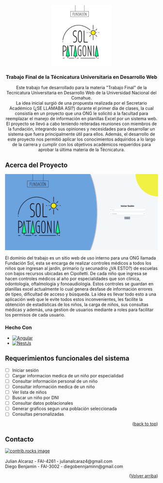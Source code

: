 <!-- # TrabajoFinalTUDW -->
<!-- Improved compatibility of back to top link: See: https://github.com/othneildrew/Best-README-Template/pull/73 -->
<a id="readme-top"></a>
<!--
*** Thanks for checking out the Best-README-Template. If you have a suggestion
*** that would make this better, please fork the repo and create a pull request
*** or simply open an issue with the tag "enhancement".
*** Don't forget to give the project a star!
*** Thanks again! Now go create something AMAZING! :D
-->



<!-- PROJECT SHIELDS -->
<!--
*** I'm using markdown "reference style" links for readability.
*** Reference links are enclosed in brackets [ ] instead of parentheses ( ).
*** See the bottom of this document for the declaration of the reference variables
*** for contributors-url, forks-url, etc. This is an optional, concise syntax you may use.
*** https://www.markdownguide.org/basic-syntax/#reference-style-links
-->
<!-- 
[![Contributors][contributors-shield]][contributors-url]
[![Forks][forks-shield]][forks-url]
[![Stargazers][stars-shield]][stars-url]
[![Issues][issues-shield]][issues-url]
[![MIT License][license-shield]][license-url]
[![LinkedIn][linkedin-shield]][linkedin-url]
-->

<!-- PROJECT LOGO -->
<br />
<div align="center">
  <a href="https://github.com/Julian-Alcaraz/TrabajoFinalTUDW">
    <img src="images/Untitled design.png" alt="Logo" width="200" height="200">
  </a>

<h3 align="center">Trabajo Final de la Técnicatura Universitaria en Desarrollo Web</h3>

  <p align="center">
  Este trabajo fue desarrollado para la materia "Trabajo Final" de la Tecnicatura Universitaria en Desarrollo Web de la Universidad Nacional del Comahue. <br>
  La idea inicial surgió de una propuesta realizada por el Secretario Académico (¿SE LLAMABA ASI?) durante el primer día de clases, la cual consistía en un proyecto que una ONG le solicitó a la facultad para reemplazar el manejo de información en planillas Excel por un sistema web. <br>
  El proyecto se llevó a cabo teniendo reiteradas reuniones con miembros de la fundación, integrando sus opiniones y necesidades para desarrollar un sistema que fuera principalmente útil para ellos. Además, el desarrollo de este proyecto nos permitió aplicar los conocimientos adquiridos a lo largo de la carrera y cumplir con los objetivos académicos requeridos para aprobar la última materia de la Técnicatura.
    </p>
    <!-- 
    <br />
    <a href="https://github.com/Julian-Alcaraz/TrabajoFinalTUDW"><strong>Explore the docs »</strong></a>
    <br />
    <br />
    <a href="https://github.com/Julian-Alcaraz/TrabajoFinalTUDW">View Demo</a>
    ·
    <a href="https://github.com/Julian-Alcaraz/TrabajoFinalTUDW/issues/new?labels=bug&template=bug-report---.md">Report Bug</a>
    ·
    <a href="https://github.com/Julian-Alcaraz/TrabajoFinalTUDW/issues/new?labels=enhancement&template=feature-request---.md">Request Feature</a>-->
  </p>
</div>



<!-- TABLE OF CONTENTS 
<details>
  <summary>Tabla de contenidos</summary>
  <ol>
    <li>
      <a href="#acerca-del-proyecto">Acerca del Proyecto</a>
      <ul>
        <li><a href="#construido-con">Construido Con</a></li>
      </ul>
    </li>
    <li><a href="#usage">Usage</a></li>
    <li><a href="#roadmap">Roadmap</a></li>
    <li><a href="#contributing">Contributing</a></li>
    <li><a href="#license">License</a></li>
    <li><a href="#contacto">Contacto</a></li>
    <li><a href="#acknowledgments">Acknowledgments</a></li>
  </ol>
</details>-->



<!-- ABOUT THE PROJECT -->
## Acerca del Proyecto

[![Product Name Screen Shot][product-screenshot]](https://example.com)

 El dominio del trabajo es un sitio web de uso interno para una ONG llamada Fundación Sol, esta se encarga de realizar controles médicos a todos los niños que ingresan al jardín, primario (y secunadrio ¿VA ESTO?) de escuelas con bajos recursos ubicadas en Cipolletti. 
 De cada niño que ingresa se hacen controles médicos al año por especialidades que son clinica, odontologia, oftalmologia y fonoaudiologia.
 Estos controles se guardan en planillas excel actualmente lo cual genera desfase de información errores de tipeo, dificultad de acceso y búsqueda. La idea es llevar todo esto a una aplicación web que le evite todos estos inconvenientes, les facilite la obtención de estadísticas de los niños, la carga de niños, sus consultas médicas y además, una gestion de usuarios mediante a roles para facilitar los permisos de cada usuario.

### Hecho Con

* [![Angular][Angular.io]][Angular-url]
* [![NestJs][nest.js]][Nest.js-url]

<!-- ROADMAP -->
## Requerimientos funcionales del sistema

- [ ] Iniciar sesión
- [ ] Cargar informacion medica de un niño por especialidad
- [ ] Consultar información personal de un niño
- [ ] Consultar información medica de un niño
- [ ] Ver lista de niños
- [ ] Buscar un niño por DNI
- [ ] Consultar datos poblacionales
- [ ] Generar graficos segun una población seleccionada
- [ ] Consultas personalizadas

<p align="right">(<a href="#readme-top">back to top</a>)</p>

<!-- CONTACT -->
## Contacto

<a href="https://github.com/Julian-Alcaraz/TrabajoFinalTUDW/graphs/contributors">
  <img src="https://contrib.rocks/image?repo=Julian-Alcaraz/TrabajoFinalTUDW" alt="contrib.rocks image" />
</a>
<br><br>
Julian Alcaraz - FAI-4261 - julianalcaraz4@gmail.com <br>
Diego Benjamin - FAI-3002 - diegobennjaminn@gmail.com <br>

<p align="right">(<a href="#readme-top">Volver arriba</a>)</p>

<!-- MARKDOWN LINKS & IMAGES -->
<!-- https://www.markdownguide.org/basic-syntax/#reference-style-links -->
[contributors-shield]: https://img.shields.io/github/contributors/Julian-Alcaraz/TrabajoFinalTUDW.svg?style=for-the-badge
[contributors-url]: https://github.com/Julian-Alcaraz/TrabajoFinalTUDW/graphs/contributors
[forks-shield]: https://img.shields.io/github/forks/Julian-Alcaraz/TrabajoFinalTUDW.svg?style=for-the-badge
[forks-url]: https://github.com/Julian-Alcaraz/TrabajoFinalTUDW/network/members
[stars-shield]: https://img.shields.io/github/stars/Julian-Alcaraz/TrabajoFinalTUDW.svg?style=for-the-badge
[stars-url]: https://github.com/Julian-Alcaraz/TrabajoFinalTUDW/stargazers
[issues-shield]: https://img.shields.io/github/issues/Julian-Alcaraz/TrabajoFinalTUDW.svg?style=for-the-badge
[issues-url]: https://github.com/Julian-Alcaraz/TrabajoFinalTUDW/issues
[license-shield]: https://img.shields.io/github/license/Julian-Alcaraz/TrabajoFinalTUDW.svg?style=for-the-badge
[license-url]: https://github.com/Julian-Alcaraz/TrabajoFinalTUDW/blob/master/LICENSE.txt
[linkedin-shield]: https://img.shields.io/badge/-LinkedIn-black.svg?style=for-the-badge&logo=linkedin&colorB=555
[linkedin-url]: https://linkedin.com/in/linkedin_username
[product-screenshot]: images/screenshot.png
[Next.js]: https://img.shields.io/badge/next.js-000000?style=for-the-badge&logo=nextdotjs&logoColor=white
[Next-url]: https://nextjs.org/
[React.js]: https://img.shields.io/badge/React-20232A?style=for-the-badge&logo=react&logoColor=61DAFB
[React-url]: https://reactjs.org/
[Vue.js]: https://img.shields.io/badge/Vue.js-35495E?style=for-the-badge&logo=vuedotjs&logoColor=4FC08D
[Vue-url]: https://vuejs.org/
[Angular.io]: https://img.shields.io/badge/Angular-DD0031?style=for-the-badge&logo=angular&logoColor=white
[Nest.js]: https://img.shields.io/badge/nestjs-DD0031?style=for-the-badge&logo=nestjs&logoColor=white
[Nest.js-url]: https://nestjs.com/
[Angular-url]: https://angular.io/
[Svelte.dev]: https://img.shields.io/badge/Svelte-4A4A55?style=for-the-badge&logo=svelte&logoColor=FF3E00
[Svelte-url]: https://svelte.dev/
[Laravel.com]: https://img.shields.io/badge/Laravel-FF2D20?style=for-the-badge&logo=laravel&logoColor=white
[Laravel-url]: https://laravel.com
[Bootstrap.com]: https://img.shields.io/badge/Bootstrap-563D7C?style=for-the-badge&logo=bootstrap&logoColor=white
[Bootstrap-url]: https://getbootstrap.com
[JQuery.com]: https://img.shields.io/badge/jQuery-0769AD?style=for-the-badge&logo=jquery&logoColor=white
[JQuery-url]: https://jquery.com 